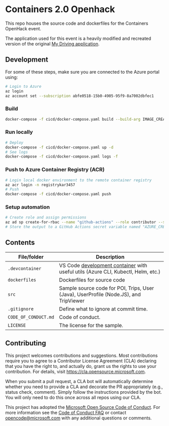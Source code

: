 # Containers 2.0 Openhack



<!--
Guidelines on README format: https://review.docs.microsoft.com/help/onboard/admin/samples/concepts/readme-template?branch=master

Guidance on onboarding samples to docs.microsoft.com/samples: https://review.docs.microsoft.com/help/onboard/admin/samples/process/onboarding?branch=master

Taxonomies for products and languages: https://review.docs.microsoft.com/new-hope/information-architecture/metadata/taxonomies?branch=master
-->

This repo houses the source code and dockerfiles for the Containers OpenHack event.

The application used for this event is a heavily modified and recreated version of the original [My Driving application](https://github.com/Azure-Samples/MyDriving).

## Development

For some of these steps, make sure you are connected to the Azure portal using:

```bash
# Login to Azure
az login
az account set --subscription abfe0518-15b0-4905-95f9-8a7002dbfec1
```

### Build

```bash
docker-compose -f cicd/docker-compose.yaml build --build-arg IMAGE_CREATE_DATE="`date -u +"%Y-%m-%dT%H:%M:%SZ"`" --build-arg IMAGE_SOURCE_REVISION="`git rev-parse HEAD`" --build-arg IMAGE_VERSION="`git describe --tags --abbrev=0`"
```

### Run locally

```bash
# Deploy
docker-compose -f cicd/docker-compose.yaml up -d
# See logs
docker-compose -f cicd/docker-compose.yaml logs -f
```

### Push to Azure Container Registry (ACR)

```bash
# Login local docker environment to the remote container registry
az acr login -n registrykar3457
# Push
docker-compose -f cicd/docker-compose.yaml push
```

### Setup automation

```bash
# Create role and assign permissions
az ad sp create-for-rbac --name "github-actions" --role contributor --scopes /subscriptions/abfe0518-15b0-4905-95f9-8a7002dbfec1 --sdk-auth
# Store the output to a GitHub Actions secret variable named "AZURE_CREDS"
```

## Contents

| File/folder       | Description                                |
|-------------------|--------------------------------------------|
| `.devcontainer`   | VS Code [development container](https://code.visualstudio.com/docs/remote/containers) with useful utils (Azure CLI, Kubectl, Helm, etc.)   |
| `dockerfiles`     | Dockerfiles for source code                |
| `src`             | Sample source code for POI, Trips, User (Java), UserProfile (Node.JS), and TripViewer                     |
| `.gitignore`      | Define what to ignore at commit time.      |
| `CODE_OF_CONDUCT.md` | Code of conduct.                        |
| `LICENSE`         | The license for the sample.                |

## Contributing

This project welcomes contributions and suggestions.  Most contributions require you to agree to a
Contributor License Agreement (CLA) declaring that you have the right to, and actually do, grant us
the rights to use your contribution. For details, visit https://cla.opensource.microsoft.com.

When you submit a pull request, a CLA bot will automatically determine whether you need to provide
a CLA and decorate the PR appropriately (e.g., status check, comment). Simply follow the instructions
provided by the bot. You will only need to do this once across all repos using our CLA.

This project has adopted the [Microsoft Open Source Code of Conduct](https://opensource.microsoft.com/codeofconduct/).
For more information see the [Code of Conduct FAQ](https://opensource.microsoft.com/codeofconduct/faq/) or
contact [opencode@microsoft.com](mailto:opencode@microsoft.com) with any additional questions or comments.
